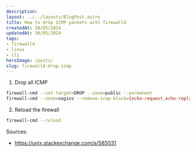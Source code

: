 ```yaml
---
description:
layout: ../../layouts/BlogPost.astro
title: How to drop ICMP packets with firewalld
createdAt: 30/05/2024
updatedAt: 30/05/2024
tags:
- firewalld
- linux
- cli
heroImage: /posts/
slug: firewalld-drop-icmp
---
```

1. Drop all ICMP

```bash
firewall-cmd --set-target=DROP --zone=public --permanent
firewall-cmd --zone=nagios --remove-icmp-block={echo-request,echo-reply,timestamp-request,timestamp-reply} --permanent
```

2. Reload the firewall

```bash
firewall-cmd --reload
```

Sources:

- <https://unix.stackexchange.com/a/585031>
